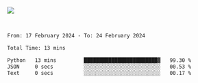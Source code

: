 ![](https://github-widgetbox.vercel.app/api/profile?username=meowkj&data=followers,repositories,stars,commits&theme=nautilus)

  

<br/>  



<!--START_SECTION:waka-->

```txt
From: 17 February 2024 - To: 24 February 2024

Total Time: 13 mins

Python   13 mins         ████████████████████████▓   99.30 %
JSON     0 secs          ░░░░░░░░░░░░░░░░░░░░░░░░░   00.53 %
Text     0 secs          ░░░░░░░░░░░░░░░░░░░░░░░░░   00.17 %
```

<!--END_SECTION:waka-->



